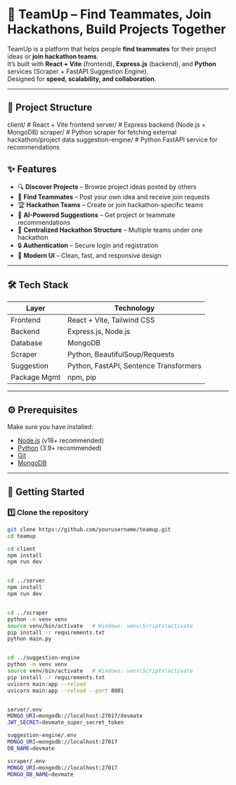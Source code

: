 # 🤝 TeamUp – Find Teammates, Join Hackathons, Build Projects Together

TeamUp is a platform that helps people **find teammates** for their project ideas or **join hackathon teams**.  
It’s built with **React + Vite** (frontend), **Express.js** (backend), and **Python** services (Scraper + FastAPI Suggestion Engine).  
Designed for **speed, scalability, and collaboration**.

---

## 📂 Project Structure
client/ # React + Vite frontend
server/ # Express backend (Node.js + MongoDB)
scraper/ # Python scraper for fetching external hackathon/project data
suggestion-engine/ # Python FastAPI service for recommendations


## ✨ Features
- 🔍 **Discover Projects** – Browse project ideas posted by others
- 📢 **Find Teammates** – Post your own idea and receive join requests
- 🏆 **Hackathon Teams** – Create or join hackathon-specific teams
- 🤖 **AI-Powered Suggestions** – Get project or teammate recommendations
- 📜 **Centralized Hackathon Structure** – Multiple teams under one hackathon
- 🔒 **Authentication** – Secure login and registration
- 🌙 **Modern UI** – Clean, fast, and responsive design

---

## 🛠 Tech Stack
| Layer         | Technology |
|--------------|------------|
| Frontend     | React + Vite, Tailwind CSS |
| Backend      | Express.js, Node.js |
| Database     | MongoDB |
| Scraper      | Python, BeautifulSoup/Requests |
| Suggestion   | Python, FastAPI, Sentence Transformers |
| Package Mgmt | npm, pip |

---

## ⚙ Prerequisites
Make sure you have installed:
- [Node.js](https://nodejs.org/) (v18+ recommended)
- [Python](https://www.python.org/) (3.9+ recommended)
- [Git](https://git-scm.com/)
- [MongoDB](https://www.mongodb.com/try/download/community)

---

## 🚀 Getting Started

### 1️⃣ Clone the repository
```bash
git clone https://github.com/yourusername/teamup.git
cd teamup

cd client
npm install
npm run dev


cd ../server
npm install
npm run dev


cd ../scraper
python -m venv venv
source venv/bin/activate   # Windows: venv\Scripts\activate
pip install -r requirements.txt
python main.py


cd ../suggestion-engine
python -m venv venv
source venv/bin/activate   # Windows: venv\Scripts\activate
pip install -r requirements.txt
uvicorn main:app --reload
uvicorn main:app --reload --port 8001


server/.env
MONGO_URI=mongodb://localhost:27017/devmate
JWT_SECRET=devmate_super_secret_token

suggestion-engine/.env
MONGO_URI=mongodb://localhost:27017
DB_NAME=devmate

scraper/.env
MONGO_URI=mongodb://localhost:27017
MONGO_DB_NAME=devmate

